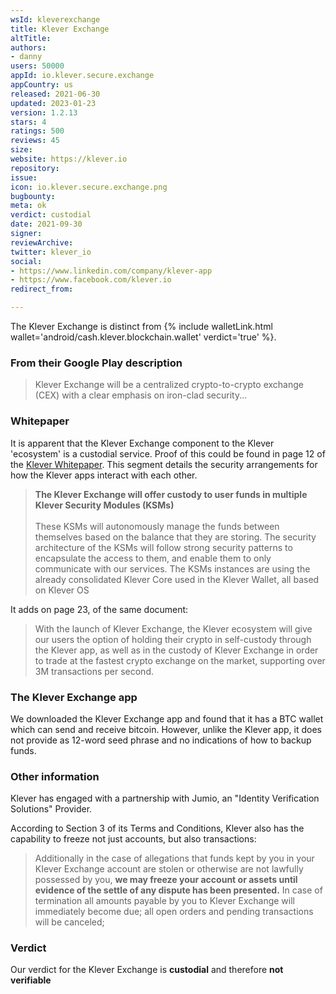 ```yaml
---
wsId: kleverexchange
title: Klever Exchange
altTitle: 
authors:
- danny
users: 50000
appId: io.klever.secure.exchange
appCountry: us
released: 2021-06-30
updated: 2023-01-23
version: 1.2.13
stars: 4
ratings: 500
reviews: 45
size: 
website: https://klever.io
repository: 
issue: 
icon: io.klever.secure.exchange.png
bugbounty: 
meta: ok
verdict: custodial
date: 2021-09-30
signer: 
reviewArchive: 
twitter: klever_io
social:
- https://www.linkedin.com/company/klever-app
- https://www.facebook.com/klever.io
redirect_from: 

---
```


The Klever Exchange is distinct from  {% include walletLink.html wallet='android/cash.klever.blockchain.wallet' verdict='true' %}.

### From their Google Play description

> Klever Exchange will be a centralized crypto-to-crypto exchange (CEX) with a clear emphasis on iron-clad security...

### Whitepaper

It is apparent that the Klever Exchange component to the Klever 'ecosystem' is a custodial service. Proof of this could be found in page 12 of the [Klever Whitepaper](https://klever.io/downloads/Klever_Exchange_Whitepaper.pdf). This segment details the security arrangements for how the Klever apps interact with each other.

> **The Klever Exchange will offer custody to user funds in multiple Klever Security Modules (KSMs)**<br><br>
These KSMs will autonomously manage the funds between themselves based on
the balance that they are storing. The security architecture of the KSMs will follow
strong security patterns to encapsulate the access to them, and enable them to
only communicate with our services. The KSMs instances are using the already
consolidated Klever Core used in the Klever Wallet, all based on Klever OS 

It adds on page 23, of the same document:

> With the launch of Klever Exchange, the Klever ecosystem will give our users the option of holding their crypto in self-custody through the Klever app, as well as in the custody of Klever Exchange in order to trade at the fastest crypto exchange on the market, supporting over 3M transactions per second.

### The Klever Exchange app

We downloaded the Klever Exchange app and found that it has a BTC wallet which can send and receive bitcoin. However, unlike the Klever app, it does not provide as 12-word seed phrase and no indications of how to backup funds.

### Other information

Klever has engaged with a partnership with Jumio, an "Identity Verification Solutions" Provider. 

According to Section 3 of its Terms and Conditions, Klever also has the capability to freeze not just accounts, but also transactions:

> Additionally in the case of allegations that funds kept by you in your KIever Exchange account are stolen or otherwise are not lawfully possessed by you, **we may freeze your account or assets until evidence of the settle of any dispute has been presented.** In case of termination all amounts payable by you to Klever Exchange will immediately become due; all open orders and pending transactions will be canceled; 

### Verdict

Our verdict for the Klever Exchange is **custodial** and therefore **not verifiable**

